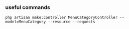### useful commands
``` php artisan make:controller MenuCategoryController --model=MenuCategory --resource --requests ```